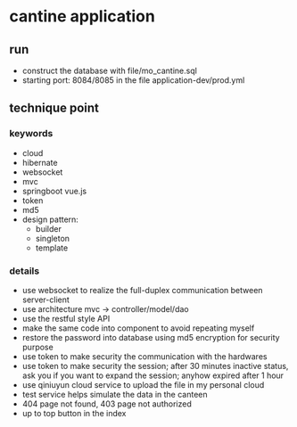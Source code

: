 # cantine application
## run
* construct the database with file/mo_cantine.sql
* starting port: 8084/8085 in the file application-dev/prod.yml
## technique point
### keywords
* cloud
* hibernate
* websocket
* mvc
* springboot vue.js
* token 
* md5
* design pattern:
    * builder
    * singleton
    * template
### details
* use websocket to realize the full-duplex communication between server-client
* use architecture mvc -> controller/model/dao
* use the restful style API
* make the same code into component to avoid repeating myself
* restore the password into database using md5 encryption for security purpose
* use token to make security the communication with the hardwares
* use token to make security the session; after 30 minutes inactive status, ask you if you want to expand the session; anyhow expired after 1 hour
* use qiniuyun cloud service to upload the file in my personal cloud
* test service helps simulate the data in the canteen
* 404 page not found, 403 page not authorized
* up to top button in the index
